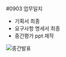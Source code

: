 #0903 업무일지
- 기획서 최종
- 요구사항 명세서 최종
- 중간평가 ppt 제작

![중간발표](/uploads/e2ce3b6d67a97ec58385db55dc3aa263/중간발표.PNG)
